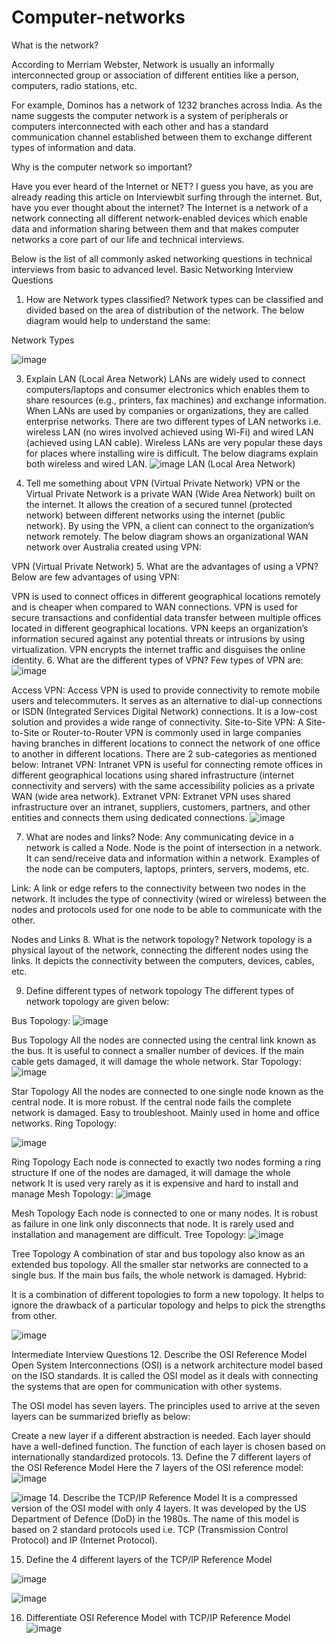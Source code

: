 # Computer-networks

What is the network?

According to Merriam Webster, Network is usually an informally interconnected group or association of different entities like a person, computers, radio stations, etc.

For example, Dominos has a network of 1232 branches across India. As the name suggests the computer network is a system of peripherals or computers interconnected with each other and has a standard communication channel established between them to exchange different types of information and data.

Why is the computer network so important?

Have you ever heard of the Internet or NET? I guess you have, as you are already reading this article on Interviewbit surfing through the internet. But, have you ever thought about the internet? The Internet is a network of a network connecting all different network-enabled devices which enable data and information sharing between them and that makes computer networks a core part of our life and technical interviews.

Below is the list of all commonly asked networking questions in technical interviews from basic to advanced level.
Basic Networking Interview Questions
1. How are Network types classified?
Network types can be classified and divided based on the area of distribution of the network. The below diagram would help to understand the same:


Network Types

![image](https://user-images.githubusercontent.com/59536110/180772837-f1b691d1-0a5c-47aa-9f8b-01f681da4d9e.png)

3. Explain LAN (Local Area Network)
LANs are widely used to connect computers/laptops and consumer electronics which enables them to share resources (e.g., printers, fax machines) and exchange information. When LANs are used by companies or organizations, they are called enterprise networks. There are two different types of LAN networks i.e. wireless LAN (no wires involved achieved using Wi-Fi) and wired LAN (achieved using LAN cable). Wireless LANs are very popular these days for places where installing wire is difficult. The below diagrams explain both wireless and wired LAN.
![image](https://user-images.githubusercontent.com/59536110/180772918-b5566d48-5a7a-44be-b9a2-eec6de838fcb.png)
LAN (Local Area Network)

4. Tell me something about VPN (Virtual Private Network)
VPN or the Virtual Private Network is a private WAN (Wide Area Network) built on the internet. It allows the creation of a secured tunnel (protected network) between different networks using the internet (public network). By using the VPN, a client can connect to the organization’s network remotely. The below diagram shows an organizational WAN network over Australia created using VPN:


VPN (Virtual Private Network)
5. What are the advantages of using a VPN?
Below are few advantages of using VPN:

VPN is used to connect offices in different geographical locations remotely and is cheaper when compared to WAN connections.
VPN is used for secure transactions and confidential data transfer between multiple offices located in different geographical locations.
VPN keeps an organization’s information secured against any potential threats or intrusions by using virtualization.
VPN encrypts the internet traffic and disguises the online identity.
6. What are the different types of VPN?
Few types of VPN are:
![image](https://user-images.githubusercontent.com/59536110/180773094-a0fc7bed-5211-44e8-99a7-59cf026cf7c0.png)

Access VPN: Access VPN is used to provide connectivity to remote mobile users and telecommuters. It serves as an alternative to dial-up connections or ISDN (Integrated Services Digital Network) connections. It is a low-cost solution and provides a wide range of connectivity.
Site-to-Site VPN: A Site-to-Site or Router-to-Router VPN is commonly used in large companies having branches in different locations to connect the network of one office to another in different locations. There are 2 sub-categories as mentioned below:
Intranet VPN: Intranet VPN is useful for connecting remote offices in different geographical locations using shared infrastructure (internet connectivity and servers) with the same accessibility policies as a private WAN (wide area network).
Extranet VPN: Extranet VPN uses shared infrastructure over an intranet, suppliers, customers, partners, and other entities and connects them using dedicated connections.
![image](https://user-images.githubusercontent.com/59536110/180773128-a83f9b33-9e66-47a3-9dbf-9a18672d5f1d.png)

7. What are nodes and links?
Node: Any communicating device in a network is called a Node. Node is the point of intersection in a network. It can send/receive data and information within a network. Examples of the node can be computers, laptops, printers, servers, modems, etc.

Link: A link or edge refers to the connectivity between two nodes in the network. It includes the type of connectivity (wired or wireless) between the nodes and protocols used for one node to be able to communicate with the other.


Nodes and Links
8. What is the network topology?
Network topology is a physical layout of the network, connecting the different nodes using the links. It depicts the connectivity between the computers, devices, cables, etc.

9. Define different types of network topology
The different types of network topology are given below:

Bus Topology:
![image](https://user-images.githubusercontent.com/59536110/180773284-52c98b75-3fde-4312-a703-a2320edd1694.png)

Bus Topology
All the nodes are connected using the central link known as the bus.
It is useful to connect a smaller number of devices.
If the main cable gets damaged, it will damage the whole network.
Star Topology:
![image](https://user-images.githubusercontent.com/59536110/180773330-c5ca01ba-7741-4355-8eb9-7d86bebb1f5f.png)


Star Topology
All the nodes are connected to one single node known as the central node.
It is more robust.
If the central node fails the complete network is damaged.
Easy to troubleshoot.
Mainly used in home and office networks.
Ring Topology:

![image](https://user-images.githubusercontent.com/59536110/180773406-40abf74a-c602-4e64-a445-0b635fc1e6d3.png)

Ring Topology
Each node is connected to exactly two nodes forming a ring structure
If one of the nodes are damaged, it will damage the whole network
It is used very rarely as it is expensive and hard to install and manage
Mesh Topology:
![image](https://user-images.githubusercontent.com/59536110/180773439-827884f5-8e5f-488a-a706-1f358fec7546.png)


Mesh Topology
Each node is connected to one or many nodes.
It is robust as failure in one link only disconnects that node.
It is rarely used and installation and management are difficult.
Tree Topology:
![image](https://user-images.githubusercontent.com/59536110/180773478-4af881c0-e03a-47d1-a7b3-dcf4c9b81d78.png)


Tree Topology
A combination of star and bus topology also know as an extended bus topology.
All the smaller star networks are connected to a single bus.
If the main bus fails, the whole network is damaged.
Hybrid:

It is a combination of different topologies to form a new topology.
It helps to ignore the drawback of a particular topology and helps to pick the strengths from other.

![image](https://user-images.githubusercontent.com/59536110/180773557-7f7c2e1d-4cbc-4a3a-b832-21b091b565ba.png)

Intermediate Interview Questions
12. Describe the OSI Reference Model
Open System Interconnections (OSI) is a network architecture model based on the ISO standards. It is called the OSI model as it deals with connecting the systems that are open for communication with other systems.

The OSI model has seven layers. The principles used to arrive at the seven layers can be summarized  briefly as below:

Create a new layer if a different abstraction is needed.
Each layer should have a well-defined function.
The function of each layer is chosen based on internationally standardized protocols.
13. Define the 7 different layers of the OSI Reference Model
Here the 7 layers of the OSI reference model:
![image](https://user-images.githubusercontent.com/59536110/180773617-4faaa2ba-c7c3-4529-a0ce-1bb0430a424d.png)

![image](https://user-images.githubusercontent.com/59536110/180773733-6eeb437d-3cf1-48b6-971b-ca774f281a3a.png)
14. Describe the TCP/IP Reference Model
It is a compressed version of the OSI model with only 4 layers. It was developed by the US Department of Defence (DoD) in the 1980s. The name of this model is based on 2 standard protocols used i.e. TCP (Transmission Control Protocol) and IP (Internet Protocol).

15. Define the 4 different layers of the TCP/IP Reference Model

![image](https://user-images.githubusercontent.com/59536110/180773808-2735e0d9-9e7c-4434-8570-af6751b6bbb8.png)

![image](https://user-images.githubusercontent.com/59536110/180773853-d9a7ccc4-44ea-4332-8cb9-9b803f3cc5ac.png)

16. Differentiate OSI Reference Model with TCP/IP Reference Model
![image](https://user-images.githubusercontent.com/59536110/180773915-b25a4ec7-7c1a-4828-b356-a1929ec0956f.png)

